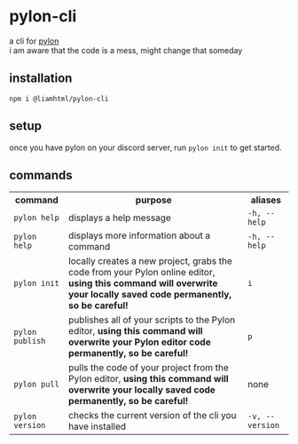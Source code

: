 # pylon-cli
a cli for [pylon](https://pylon.bot) <br>
i am aware that the code is a mess, might change that someday
## installation
```
npm i @liamhtml/pylon-cli
```
## setup
once you have pylon on your discord server, run `pylon init` to get started. 
## commands

<table>
  <tr>
    <th>command</th>
    <th>purpose</th>
    <th>aliases</th>
  </tr>
  <tr>
    <td><code>pylon help</code></td>
    <td>displays a help message</td>
    <td><code>-h, --help</code></td>
  </tr>
  <tr>
    <td><code>pylon <command> help</code></td>
    <td>displays more information about a command</td>
    <td><code>-h, --help</code></td>
  </tr>
  <tr>
    <td><code>pylon init</code></td>
    <td>locally creates a new project, grabs the code from your Pylon online editor, <strong>using this command will overwrite your locally saved code permanently, so be careful!</strong></td>
    <td><code>i</code></td>
  </tr>
  <tr>
    <td><code>pylon publish</code></td>
    <td>publishes all of your scripts to the Pylon editor, <strong>using this command will overwrite your Pylon editor code permanently, so be careful!</strong></td>
    <td><code>p</code></td>
  </tr>
  <tr>
    <td><code>pylon pull</code></td>
    <td>pulls the code of your project from the Pylon editor, <strong>using this command will overwrite your locally saved code permanently, so be careful!</strong></td>
    <td>none</td>
  </tr>
  <tr>
    <td><code>pylon version</code></td>
    <td>checks the current version of the cli you have installed</td>
    <td><code>-v, --version</code></td>
  </tr>
</table>
